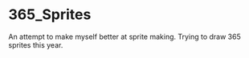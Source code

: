 # 365_Sprites
An attempt to make myself better at sprite making. Trying to draw 365 sprites this year.
